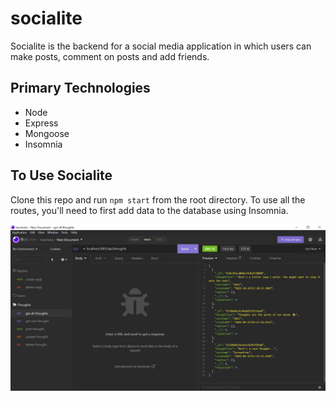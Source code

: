 # socialite

Socialite is the backend for a social media application in which users can make posts, comment on posts and add friends.

## Primary Technologies
- Node
- Express
- Mongoose
- Insomnia

## To Use Socialite
Clone this repo and run `npm start` from the root directory. To use all the routes, you'll need to first add data to the database using Insomnia.

![](assets/insomnia.png)